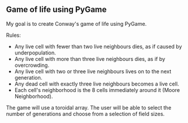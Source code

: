 ## Game of life using PyGame

My goal is to create Conway's game of life using PyGame.

Rules:
- Any live cell with fewer than two live neighbours dies, as if caused by underpopulation.
- Any live cell with more than three live neighbours dies, as if by overcrowding.
- Any live cell with two or three live neighbours lives on to the next generation.
- Any dead cell with exactly three live neighbours becomes a live cell.
- Each cell's neighborhood is the 8 cells immediately around it (Moore Neighborhood).

The game will use a toroidal array. The user will be able to select the number of generations and choose from 
a selection of field sizes.